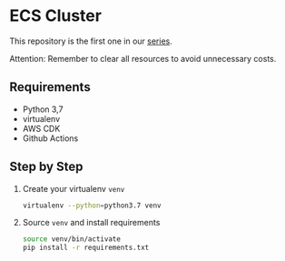 # ECS Cluster

This repository is the first one in our [series](../README.md).

Attention: Remember to clear all resources to avoid unnecessary costs.

## Requirements

- Python 3,7
- virtualenv
- AWS CDK
- Github Actions

## Step by Step

1. Create your virtualenv `venv`

    ```bash
    virtualenv --python=python3.7 venv
    ```

2. Source `venv` and install requirements

    ```bash
    source venv/bin/activate
    pip install -r requirements.txt
    ```
